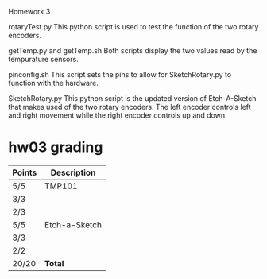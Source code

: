 Homework 3

rotaryTest.py
This python script is used to test the function of the two rotary encoders.

getTemp.py and getTemp.sh
Both scripts display the two values read by the tempurature sensors.

pinconfig.sh
This script sets the pins to allow for SketchRotary.py to function with the hardware.

SketchRotary.py
This python script is the updated version of Etch-A-Sketch that makes used of the two
rotary encoders. The left encoder controls left and right movement while the right encoder
controls up and down.

# hw03 grading

| Points      | Description |
| ----------- | ----------- |
|  5/5 | TMP101 
|  3/3 |   | setup.sh
|  2/3 |   | Documentation | *Well done*
|  5/5 | Etch-a-Sketch
|  3/3 |   | setup.sh (pinconfig.sh)
|  2/2 |   | Documentation
| 20/20 | **Total**